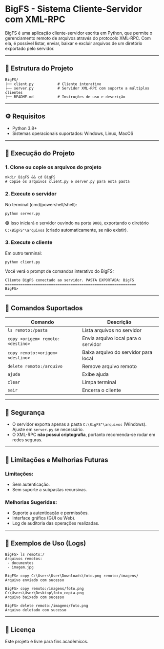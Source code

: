 # BigFS - Sistema Cliente-Servidor com XML-RPC

BigFS é uma aplicação cliente-servidor escrita em Python, que permite o gerenciamento remoto de arquivos através do protocolo XML-RPC. Com ela, é possível listar, enviar, baixar e excluir arquivos de um diretório exportado pelo servidor.

---

## 📁 Estrutura do Projeto

```
BigFS/
├── client.py           # Cliente interativo
├── server.py           # Servidor XML-RPC com suporte a múltiplos clientes
├── README.md           # Instruções de uso e descrição
```

---

## ⚙️ Requisitos

* Python 3.8+
* Sistemas operacionais suportados: Windows, Linux, MacOS

---

## 🚀 Execução do Projeto

### 1. Clone ou copie os arquivos do projeto

```
mkdir BigFS && cd BigFS
# Copie os arquivos client.py e server.py para esta pasta
```

### 2. Execute o servidor

No terminal (cmd/powershell/shell):

```
python server.py
```

🟢 Isso iniciará o servidor ouvindo na porta `9000`, exportando o diretório `C:\BigFS"\arquivos` (criado automaticamente, se não existir).

### 3. Execute o cliente

Em outro terminal:

```
python client.py
```

Você verá o prompt de comandos interativo do BigFS:

```
Cliente BigFS conectado ao servidor. PASTA EXPORTADA: BigFS
============================================================
BigFS>
```

---

## 🧪 Comandos Suportados

| Comando                          | Descrição                            |
| -------------------------------- | ------------------------------------ |
| `ls remoto:/pasta`               | Lista arquivos no servidor           |
| `copy <origem> remoto:<destino>` | Envia arquivo local para o servidor  |
| `copy remoto:<origem> <destino>` | Baixa arquivo do servidor para local |
| `delete remoto:/arquivo`         | Remove arquivo remoto                |
| `ajuda`                          | Exibe ajuda                          |
| `clear`                          | Limpa terminal                       |
| `sair`                           | Encerra o cliente                    |


---

## 🔐 Segurança

* O servidor exporta apenas a pasta `C:\BigFS"\arquivos` (Windows). Ajuste em `server.py` se necessário.
* O XML-RPC **não possui criptografia**, portanto recomenda-se rodar em redes seguras.

---

## 🧹 Limitações e Melhorias Futuras

### Limitações:

* Sem autenticação.
* Sem suporte a subpastas recursivas.

### Melhorias Sugeridas:

* Suporte a autenticação e permissões.
* Interface gráfica (GUI ou Web).
* Log de auditoria das operações realizadas.

---

## 📸 Exemplos de Uso (Logs)

```
BigFS> ls remoto:/
Arquivos remotos:
 - documentos
 - imagem.jpg

BigFS> copy C:\Users\User\Downloads\foto.png remoto:/imagens/
Arquivo enviado com sucesso

BigFS> copy remoto:/imagens/foto.png C:\Users\User\Desktop\foto_copia.png
Arquivo baixado com sucesso

BigFS> delete remoto:/imagens/foto.png
Arquivo deletado com sucesso
```

---

## 📄 Licença

Este projeto é livre para fins acadêmicos.
